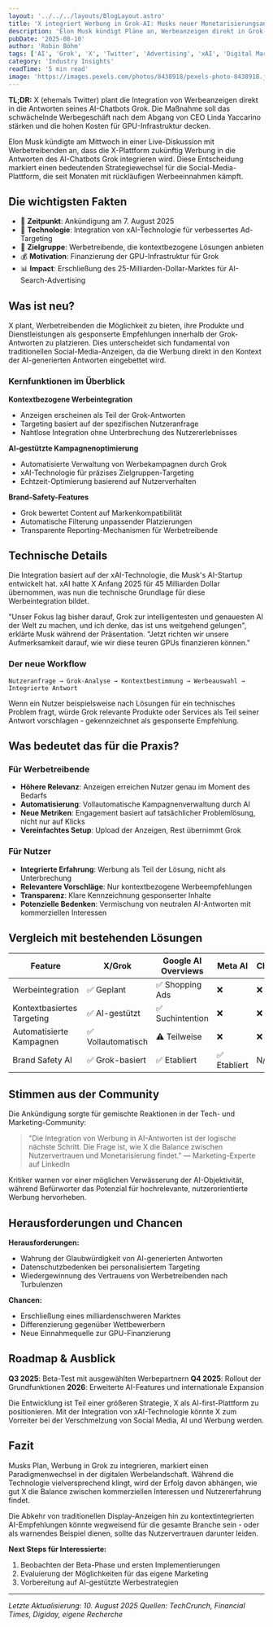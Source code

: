 ```yaml
---
layout: '../../../layouts/BlogLayout.astro'
title: 'X integriert Werbung in Grok-AI: Musks neuer Monetarisierungsansatz nach Yaccarino-Abgang'
description: 'Elon Musk kündigt Pläne an, Werbeanzeigen direkt in Grok-AI-Antworten zu integrieren, um Xs schwächelndes Werbegeschäft zu stärken.'
pubDate: '2025-08-10'
author: 'Robin Böhm'
tags: ['AI', 'Grok', 'X', 'Twitter', 'Advertising', 'xAI', 'Digital Marketing']
category: 'Industry Insights'
readTime: '5 min read'
image: 'https://images.pexels.com/photos/8438918/pexels-photo-8438918.jpeg?auto=compress&cs=tinysrgb&w=1200&h=600&dpr=2'
---
```


**TL;DR:** X (ehemals Twitter) plant die Integration von Werbeanzeigen direkt in die Antworten seines AI-Chatbots Grok. Die Maßnahme soll das schwächelnde Werbegeschäft nach dem Abgang von CEO Linda Yaccarino stärken und die hohen Kosten für GPU-Infrastruktur decken.

Elon Musk kündigte am Mittwoch in einer Live-Diskussion mit Werbetreibenden an, dass die X-Plattform zukünftig Werbung in die Antworten des AI-Chatbots Grok integrieren wird. Diese Entscheidung markiert einen bedeutenden Strategiewechsel für die Social-Media-Plattform, die seit Monaten mit rückläufigen Werbeeinnahmen kämpft.

## Die wichtigsten Fakten

- 📅 **Zeitpunkt**: Ankündigung am 7. August 2025
- 🤖 **Technologie**: Integration von xAI-Technologie für verbessertes Ad-Targeting
- 🎯 **Zielgruppe**: Werbetreibende, die kontextbezogene Lösungen anbieten
- 💰 **Motivation**: Finanzierung der GPU-Infrastruktur für Grok
- 📊 **Impact**: Erschließung des 25-Milliarden-Dollar-Marktes für AI-Search-Advertising

## Was ist neu?

X plant, Werbetreibenden die Möglichkeit zu bieten, ihre Produkte und Dienstleistungen als gesponserte Empfehlungen innerhalb der Grok-Antworten zu platzieren. Dies unterscheidet sich fundamental von traditionellen Social-Media-Anzeigen, da die Werbung direkt in den Kontext der AI-generierten Antworten eingebettet wird.

### Kernfunktionen im Überblick

**Kontextbezogene Werbeintegration**
- Anzeigen erscheinen als Teil der Grok-Antworten
- Targeting basiert auf der spezifischen Nutzeranfrage
- Nahtlose Integration ohne Unterbrechung des Nutzererlebnisses

**AI-gestützte Kampagnenoptimierung**
- Automatisierte Verwaltung von Werbekampagnen durch Grok
- xAI-Technologie für präzises Zielgruppen-Targeting
- Echtzeit-Optimierung basierend auf Nutzerverhalten

**Brand-Safety-Features**
- Grok bewertet Content auf Markenkompatibilität
- Automatische Filterung unpassender Platzierungen
- Transparente Reporting-Mechanismen für Werbetreibende

## Technische Details

Die Integration basiert auf der xAI-Technologie, die Musk's AI-Startup entwickelt hat. xAI hatte X Anfang 2025 für 45 Milliarden Dollar übernommen, was nun die technische Grundlage für diese Werbeintegration bildet.

"Unser Fokus lag bisher darauf, Grok zur intelligentesten und genauesten AI der Welt zu machen, und ich denke, das ist uns weitgehend gelungen", erklärte Musk während der Präsentation. "Jetzt richten wir unsere Aufmerksamkeit darauf, wie wir diese teuren GPUs finanzieren können."

### Der neue Workflow

```
Nutzeranfrage → Grok-Analyse → Kontextbestimmung → Werbeauswahl → Integrierte Antwort
```

Wenn ein Nutzer beispielsweise nach Lösungen für ein technisches Problem fragt, würde Grok relevante Produkte oder Services als Teil seiner Antwort vorschlagen - gekennzeichnet als gesponserte Empfehlung.

## Was bedeutet das für die Praxis?

### Für Werbetreibende
- **Höhere Relevanz**: Anzeigen erreichen Nutzer genau im Moment des Bedarfs
- **Automatisierung**: Vollautomatische Kampagnenverwaltung durch AI
- **Neue Metriken**: Engagement basiert auf tatsächlicher Problemlösung, nicht nur auf Klicks
- **Vereinfachtes Setup**: Upload der Anzeigen, Rest übernimmt Grok

### Für Nutzer
- **Integrierte Erfahrung**: Werbung als Teil der Lösung, nicht als Unterbrechung
- **Relevantere Vorschläge**: Nur kontextbezogene Werbeempfehlungen
- **Transparenz**: Klare Kennzeichnung gesponserter Inhalte
- **Potenzielle Bedenken**: Vermischung von neutralen AI-Antworten mit kommerziellen Interessen

## Vergleich mit bestehenden Lösungen

| Feature | X/Grok | Google AI Overviews | Meta AI | ChatGPT |
|---------|---------|-------------------|----------|----------|
| Werbeintegration | ✅ Geplant | ✅ Shopping Ads | ❌ | ❌ |
| Kontextbasiertes Targeting | ✅ AI-gestützt | ✅ Suchintention | ❌ | ❌ |
| Automatisierte Kampagnen | ✅ Vollautomatisch | ⚠️ Teilweise | ❌ | ❌ |
| Brand Safety AI | ✅ Grok-basiert | ✅ Etabliert | ✅ Etabliert | N/A |

## Stimmen aus der Community

Die Ankündigung sorgte für gemischte Reaktionen in der Tech- und Marketing-Community:

> "Die Integration von Werbung in AI-Antworten ist der logische nächste Schritt. Die Frage ist, wie X die Balance zwischen Nutzervertrauen und Monetarisierung findet."
> — Marketing-Experte auf LinkedIn

Kritiker warnen vor einer möglichen Verwässerung der AI-Objektivität, während Befürworter das Potenzial für hochrelevante, nutzerorientierte Werbung hervorheben.

## Herausforderungen und Chancen

**Herausforderungen:**
- Wahrung der Glaubwürdigkeit von AI-generierten Antworten
- Datenschutzbedenken bei personalisiertem Targeting
- Wiedergewinnung des Vertrauens von Werbetreibenden nach Turbulenzen

**Chancen:**
- Erschließung eines milliardenschweren Marktes
- Differenzierung gegenüber Wettbewerbern
- Neue Einnahmequelle zur GPU-Finanzierung

## Roadmap & Ausblick

**Q3 2025**: Beta-Test mit ausgewählten Werbepartnern
**Q4 2025**: Rollout der Grundfunktionen
**2026**: Erweiterte AI-Features und internationale Expansion

Die Entwicklung ist Teil einer größeren Strategie, X als AI-first-Plattform zu positionieren. Mit der Integration von xAI-Technologie könnte X zum Vorreiter bei der Verschmelzung von Social Media, AI und Werbung werden.

## Fazit

Musks Plan, Werbung in Grok zu integrieren, markiert einen Paradigmenwechsel in der digitalen Werbelandschaft. Während die Technologie vielversprechend klingt, wird der Erfolg davon abhängen, wie gut X die Balance zwischen kommerziellen Interessen und Nutzererfahrung findet.

Die Abkehr von traditionellen Display-Anzeigen hin zu kontextintegrierten AI-Empfehlungen könnte wegweisend für die gesamte Branche sein - oder als warnendes Beispiel dienen, sollte das Nutzervertrauen darunter leiden.

**Next Steps für Interessierte:**
1. Beobachten der Beta-Phase und ersten Implementierungen
2. Evaluierung der Möglichkeiten für das eigene Marketing
3. Vorbereitung auf AI-gestützte Werbestrategien

---

*Letzte Aktualisierung: 10. August 2025*
*Quellen: TechCrunch, Financial Times, Digiday, eigene Recherche*